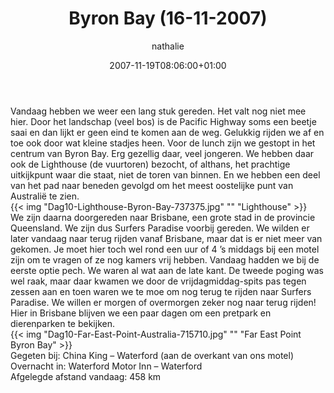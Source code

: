 ﻿---
title: Byron Bay (16-11-2007)
author: nathalie
type: post
date: 2007-11-19T08:06:00+01:00
url: /weblog/2007/11/19/byron-bay-16-11-2007/
commentFolder: 2007-11-19-byron-bay-16-11-2007
categories:
- Vakantie
tags:
- Australie
resources:
- src: Dag10-Lighthouse-Byron-Bay-737375.jpg
  title: Lighthouse
- src: Dag10-Far-East-Point-Australia-715710.jpg
  title: Far East Point Byron Bay

---
Vandaag hebben we weer een lang stuk gereden. Het valt nog niet mee hier. Door het landschap (veel bos) is de Pacific Highway soms een beetje saai en dan lijkt er geen eind te komen aan de weg. Gelukkig rijden we af en toe ook door wat kleine stadjes heen. Voor de lunch zijn we gestopt in het centrum van Byron Bay. Erg gezellig daar, veel jongeren. We hebben daar ook de Lighthouse (de vuurtoren) bezocht, of althans, het prachtige uitkijkpunt waar die staat, niet de toren van binnen. En we hebben een deel van het pad naar beneden gevolgd om het meest oostelijke punt van Australië te zien.  
{{< img "Dag10-Lighthouse-Byron-Bay-737375.jpg" ""  "Lighthouse" >}}  
We zijn daarna doorgereden naar Brisbane, een grote stad in de provincie Queensland. We zijn dus Surfers Paradise voorbij gereden. We wilden er later vandaag naar terug rijden vanaf Brisbane, maar dat is er niet meer van gekomen. Je moet hier toch wel rond een uur of 4 ’s middags bij een motel zijn om te vragen of ze nog kamers vrij hebben. Vandaag hadden we bij de eerste optie pech. We waren al wat aan de late kant. De tweede poging was wel raak, maar daar kwamen we door de  vrijdagmiddag-spits pas tegen zessen aan en toen waren we te moe om nog terug te rijden naar Surfers Paradise. We willen er morgen of overmorgen zeker nog naar terug rijden! Hier in Brisbane blijven we een paar dagen om een pretpark en dierenparken te bekijken.  
{{< img "Dag10-Far-East-Point-Australia-715710.jpg" ""  "Far East Point Byron Bay" >}}  
Gegeten bij: China King – Waterford (aan de overkant van ons motel)  
Overnacht in:  Waterford Motor Inn – Waterford  
Afgelegde afstand vandaag: 458 km
